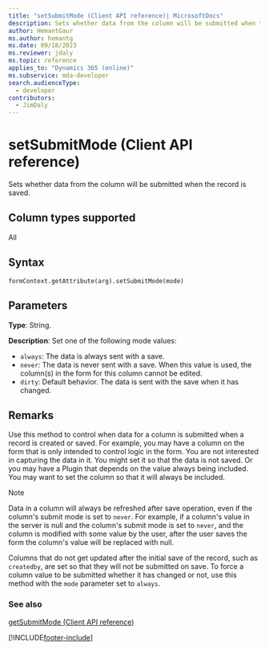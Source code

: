 ```yaml
---
title: "setSubmitMode (Client API reference)| MicrosoftDocs"
description: Sets whether data from the column will be submitted when the record is saved. 
author: HemantGaur
ms.author: hemantg
ms.date: 09/18/2023
ms.reviewer: jdaly
ms.topic: reference
applies_to: "Dynamics 365 (online)"
ms.subservice: mda-developer
search.audienceType: 
  - developer
contributors:
  - JimDaly
---
```

# setSubmitMode (Client API reference)



Sets whether data from the column will be submitted when the record is saved. 

## Column types supported

All

## Syntax

`formContext.getAttribute(arg).setSubmitMode(mode)`

## Parameters

**Type**: String. 

**Description**: Set one of the following mode values:

- `always`: The data is always sent with a save.
- `never`: The data is never sent with a save. When this value is used, the column(s) in the form for this column cannot be edited.
- `dirty`: Default behavior. The data is sent with the save when it has changed.
 
## Remarks

Use this method to control when data for a column is submitted when a record is created or saved. For example, you may have a column on the form that is only intended to control logic in the form. You are not interested in capturing the data in it. You might set it so that the data is not saved. Or you may have a Plugin that depends on the value always being included. You may want to set the column so that it will always be included. 

> [!NOTE]
> Data in a column will always be refreshed after save operation, even if the column's submit mode is set to `never`. For example, if a column's value in the server is null and the column's submit mode is set to `never`, and the column is modified with some value by the user, after the user saves the form the column's value will be replaced with null.

Columns that do not get updated after the initial save of the record, such as `createdby`, are set so that they will not be submitted on save. To force a column value to be submitted whether it has changed or not, use this method with the `mode` parameter set to `always`.

### See also
[getSubmitMode (Client API reference)](getSubmitMode.md)



[!INCLUDE[footer-include](../../../../../includes/footer-banner.md)]
